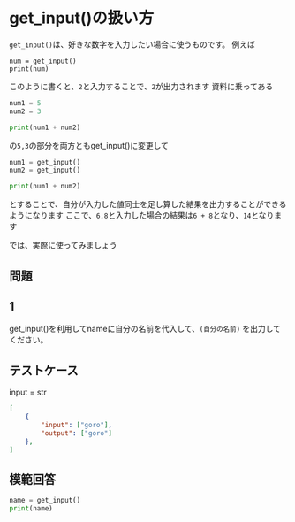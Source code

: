 # get_input()の扱い方

`get_input()`は、好きな数字を入力したい場合に使うものです。
例えば
```pyhon
num = get_input()
print(num)
```
このように書くと、`2`と入力することで、`2`が出力されます
資料に乗ってある
```python
num1 = 5
num2 = 3

print(num1 + num2)
```
の`5,3`の部分を両方ともget_input()に変更して
```python
num1 = get_input()
num2 = get_input()

print(num1 + num2)
```
とすることで、自分が入力した値同士を足し算した結果を出力することができるようになります
ここで、`6,8`と入力した場合の結果は`6 + 8`となり、`14`となります

では、実際に使ってみましょう
## 問題
## 1

get_input()を利用してnameに自分の名前を代入して、`(自分の名前)` を出力してください。

## テストケース
input = str
```json
[
	{
		"input": ["goro"],
		"output": ["goro"]
  	},
]
```

## 模範回答
```python
name = get_input()
print(name)
```